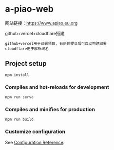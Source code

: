 # a-piao-web

网站链接：https://www.apiao.eu.org

github+vercel+cloudflare搭建

```
github+vercel用于部署项目, 有新的提交后可自动构建部署
cloudflare用于解析域名
```

## Project setup

```
npm install
```

### Compiles and hot-reloads for development
```
npm run serve
```

### Compiles and minifies for production
```
npm run build
```

### Customize configuration
See [Configuration Reference](https://cli.vuejs.org/config/).
